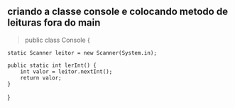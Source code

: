 ## criando a classe console e colocando metodo de leituras fora do main
>public class Console {

    static Scanner leitor = new Scanner(System.in);

    public static int lerInt() {
        int valor = leitor.nextInt();
        return valor;
    }

}

